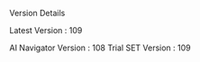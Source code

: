 Version Details

Latest Version           : 109

AI Navigator Version     : 108
Trial SET Version        : 109
